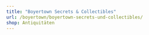 ```yaml
---
title: "Boyertown Secrets & Collectibles"
url: /boyertown/boyertown-secrets-und-collectibles/
shop: Antiquitäten
---
```

